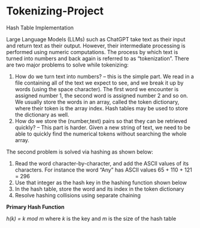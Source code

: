 # Tokenizing-Project
Hash Table Implementation

Large Language Models (LLMs) such as ChatGPT take text as their input and return text as their output. However, their intermediate processing is performed using numeric computations. The process by which text is turned into numbers and back again is referred to as “tokenization”. There are two major problems to solve while tokenizing:
1. How do we turn text into numbers? – this is the simple part. We read in a file containing all of the text we expect to see, and we break it up by words (using the space character). The first word we encounter is assigned number 1, the second word is assigned number 2 and so on. We usually store the words in an array, called the token dictionary, where their token is the array index. Hash tables may be used to store the dictionary as well.
2. How do we store the (number,text) pairs so that they can be retrieved quickly? – This part is harder. Given a new string of text, we need to be able to quickly find the numerical tokens without searching the whole array.

The second problem is solved via hashing as shown below:
1. Read the word character-by-character, and add the ASCII values of its characters. For instance the word “Any” has ASCII values 65 + 110 + 121 = 296
2. Use that integer as the hash key in the hashing function shown below
3. In the hash table, store the word and its index in the token dictionary
4. Resolve hashing collisions using separate chaining



**Primary Hash Function**

_h(k) = k mod m_ where _k_ is the key and _m_ is the size of the hash table
